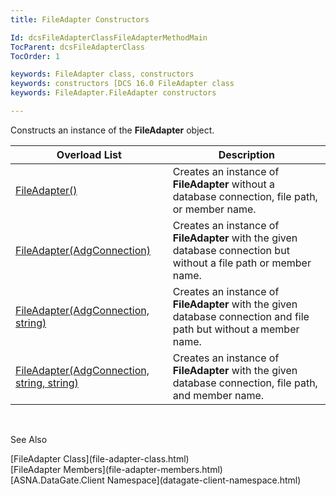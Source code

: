 ```yaml
---
title: FileAdapter Constructors

Id: dcsFileAdapterClassFileAdapterMethodMain
TocParent: dcsFileAdapterClass
TocOrder: 1

keywords: FileAdapter class, constructors
keywords: constructors [DCS 16.0 FileAdapter class
keywords: FileAdapter.FileAdapter constructors

---
```


Constructs an instance of the **FileAdapter** object.
<br />



| Overload List | Description |
| ---- | ---- |
| [ FileAdapter()](file-adapter-class-file-adapter-method1.html) | Creates an instance of **FileAdapter** without a database connection, file path, or member name. |
| [ FileAdapter(AdgConnection)](file-adapter-class-file-adapter-method2.html) | Creates an instance of **FileAdapter** with the given database connection but without a file path or member name. |
| [ FileAdapter(AdgConnection, string)](file-adapter-class-file-adapter-method3.html) | Creates an instance of **FileAdapter** with the given database connection and file path but without a member name. |
| [ FileAdapter(AdgConnection, string, string)](file-adapter-class-file-adapter-method4.html) | Creates an instance of **FileAdapter** with the given database connection, file path, and member name. |



<br />

See Also

<dl />
      [FileAdapter Class](file-adapter-class.html) <br />
	  [FileAdapter Members](file-adapter-members.html)<br />
	  [ASNA.DataGate.Client Namespace](datagate-client-namespace.html)

